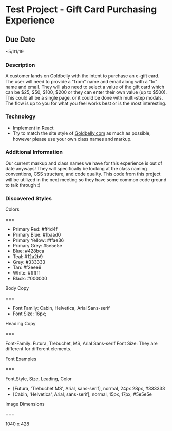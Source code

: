 # Test Project - Gift Card Purchasing Experience

## Due Date
~5/31/19

### Description

A customer lands on Goldbelly with the intent to purchase an e-gift card.
The user will need to provide a "from" name and email along with a "to" name and email. They will also need to select a value of the gift card which can be $25, $50, $100, $200 or they can enter their own value (up to $500).
This could all be a single page, or it could be done with multi-step modals. The flow is up to you for what you feel works best or is the most interesting.

### Technology

- Implement in React
- Try to match the site style of [Goldbelly.com](https://goldbelly.com) as much as possible, however please use your own class names and markup.

### Additional Information

Our current markup and class names we have for this experience is out of date anyways!
They will specifically be looking at the class naming conventions, CSS structure, and code quality. This code from this project will be utilized in the next meeting so they have some common code ground to talk through :)

### Discovered Styles

Colors

===

- Primary Red: #ff4d4f
- Primary Blue: #1baad0
- Primary Yellow: #ffae36
- Primary Grey: #5e5e5e
- Blue: #428bca
- Teal: #12a2b9
- Grey: #333333
- Tan: #f2eee9
- White: #ffffff
- Black: #000000

Body Copy

===

- Font Family: Cabin, Helvetica, Arial Sans-serif
- Font Size: 16px;

Heading Copy

===

Font-Family: Futura, Trebuchet, MS, Arial Sans-serif
Font Size: They are different for different elements.

Font Examples

===

Font,Style, Size, Leading, Color

- [Futura, 'Trebuchet MS', Arial, sans-serif], normal, 24px 28px, #333333
- [Cabin, 'Helvetica', Arial, sans-serif], normal, 15px, 17px, #5e5e5e

Image Dimensions  

===

1040 x 428
